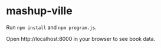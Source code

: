 # mashup-ville

Run <code>npm install</code> and  <code>npm program.js</code>.

Open http://localhost:8000 in your browser to see book data.
